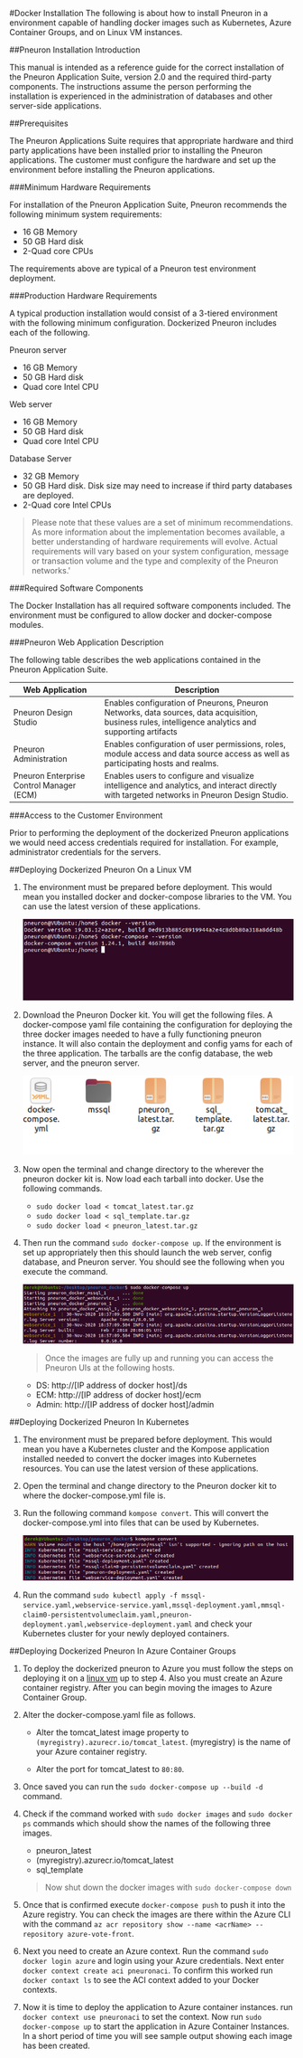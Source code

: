 #Docker Installation
The following is about how to install Pneuron in a environment capable of handling docker images such as Kubernetes, Azure Container Groups, and on Linux VM instances.

##Pneuron Installation Introduction

This manual is intended as a reference guide for the correct installation of the Pneuron Application Suite, version 2.0 and the required third-party components. The instructions assume the person performing the installation is experienced in the administration of databases and other server-side applications.

##Prerequisites

The Pneuron Applications Suite requires that appropriate hardware and third party applications have been installed prior to installing the Pneuron applications.  The customer must configure the hardware and set up the environment before installing the Pneuron applications.

###Minimum Hardware Requirements

For installation of the Pneuron Application Suite, Pneuron recommends the following minimum system requirements:

- 16 GB Memory 
- 50 GB Hard disk
- 2-Quad core CPUs 

The requirements above are typical of a Pneuron test environment deployment. 

###Production Hardware Requirements

A typical production installation would consist of a 3-tiered environment with the following minimum configuration. Dockerized Pneuron includes each of the following.

Pneuron server

- 16 GB Memory
- 50 GB Hard disk
- Quad core Intel CPU 

Web server

- 16 GB Memory
- 50 GB Hard disk
- Quad core Intel CPU

Database Server

- 32 GB Memory
- 50 GB Hard disk. Disk size may need to increase if third party databases are deployed.
- 2-Quad core Intel CPUs 

> Please note that these values are a set of minimum recommendations.  As more information about the implementation becomes available, a better understanding of hardware requirements will evolve.  Actual requirements will vary based on your system configuration, message or transaction volume and the type and complexity of the Pneuron networks.'

###Required Software Components

The Docker Installation has all required software components included. The environment must be configured to allow docker and docker-compose modules.

###Pneuron Web Application Description

The following table describes the web applications contained in the Pneuron Application Suite.


| Web Application                          | Description                                                                                                                                          |
|------------------------------------------|------------------------------------------------------------------------------------------------------------------------------------------------------|
| Pneuron Design Studio                    | Enables configuration of Pneurons, Pneuron Networks, data sources, data acquisition, business rules, intelligence analytics and supporting artifacts |
| Pneuron Administration                   | Enables configuration of user permissions, roles, module access and data source access as well as participating hosts and realms.                    |
| Pneuron Enterprise Control Manager (ECM) | Enables users to configure and visualize intelligence and analytics, and interact directly with targeted networks in Pneuron Design Studio.  

###Access to the Customer Environment

Prior to performing the deployment of the dockerized Pneuron applications we would need access credentials required for installation. For example, administrator credentials for the servers.

##Deploying Dockerized Pneuron On a Linux VM

1. The environment must be prepared before deployment. This would mean you installed docker and docker-compose libraries to the VM. You can use the latest version of these applications.

    ![image.png](../img/Installation/Docker/d1.PNG)

2. Download the Pneuron Docker kit. You will get the following files. A docker-compose yaml file containing the configuration for deploying the three docker images needed to have a fully functioning pneuron instance. It will also contain the deployment and config yams for each of the three application. The tarballs are the config database, the web server, and the pneuron server. 
   
    ![image.png](../img/Installation/Docker/d2.PNG)
	
3. Now open the terminal and change directory to the wherever the pneuron docker kit is. Now load each tarball into docker. Use the following commands.

    - `sudo docker load < tomcat_latest.tar.gz`
	- `sudo docker load < sql_template.tar.gz`
	- `sudo docker load < pneuron_latest.tar.gz`

4. Then run the command `sudo docker-compose up`. If the environment is set up appropriately then this should launch the web server, config database, and Pneuron server. You should see the following when you execute the command.

    ![image.png](../img/Installation/Docker/d3.PNG)

    > Once the images are fully up and running you can access the Pneuron UIs at the following hosts.

    - DS: http://[IP address of docker host]/ds
    - ECM: http://[IP address of docker host]/ecm
    - Admin:  http://[IP address of docker host]/admin

##Deploying Dockerized Pneuron In Kubernetes

1. The environment must be prepared before deployment. This would mean you have a Kubernetes cluster and the Kompose application installed needed to convert the docker images into Kubernetes resources. You can use the latest version of these applications.

2. Open the terminal and change directory to the Pneuron docker kit to where the docker-compose.yml file is.

3. Run the following command `kompose convert`. This will convert the docker-compose.yml into files that can be used by Kubernetes. 

    ![image.png](../img/Installation/Docker/d4.PNG)

4. Run the command `sudo kubectl apply -f mssql-service.yaml,webservice-service.yaml,mssql-deployment.yaml,mmsql-claim0-persistentvolumeclaim.yaml,pneuron-deployment.yaml,webservice-deployment.yaml` and check your Kubernetes cluster for your newly deployed containers.

##Deploying Dockerized Pneuron In Azure Container Groups

1. To deploy the dockerized pneuron to Azure you must follow the steps on deploying it on a [linux vm](#deploying-dockerized-pneuron-on-a-linux-vm) up to step 4. Also you must create an Azure container registry. After you can begin moving the images to Azure Container Group.

2. Alter the docker-compose.yaml file as follows.

    - Alter the tomcat_latest image property to `(myregistry).azurecr.io/tomcat_latest`. (myregistry) is the name of your Azure container registry.
	
	- Alter the port for tomcat_latest to `80:80`.
	
3. Once saved you can run the `sudo docker-compose up --build -d` command. 

4. Check if the command worked with `sudo docker images` and `sudo docker ps` commands which should show the names of the following three images.

    - pneuron_latest
	- (myregistry).azurecr.io/tomcat_latest
	- sql_template
	
	> Now shut down the docker images with `sudo docker-compose down`
	
5. Once that is confirmed execute `docker-compose push` to push it into the Azure registry. You can check the images are there within the Azure CLI with the command `az acr repository show --name <acrName> --repository azure-vote-front`.

6. Next you need to create an Azure context. Run the command `sudo docker login azure` and login using your Azure credentials. Next enter `docker context create aci pneuronaci`. To confirm this  worked run `docker contaxt ls` to see the ACI context added to your Docker contexts.

7. Now it is time to deploy the application to Azure container instances. run `docker context use pneuronaci` to set the context. Now run `sudo docker-compose up` to start the application in Azure Container Instances. In a short period of time you will see sample output showing each image has been created. 
